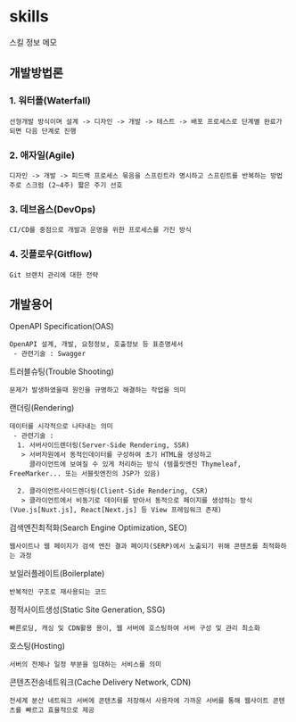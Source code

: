 # skills
스킬 정보 메모

## 개발방법론
### 1. 워터폴(Waterfall)
```
선형개발 방식이며 설계 -> 디자인 -> 개발 -> 테스트 -> 배포 프로세스로 단계별 완료가 되면 다음 단계로 진행
```
### 2. 애자일(Agile)
```
디자인 -> 개발 -> 피드백 프로세스 묶음을 스프린트라 명시하고 스프린트를 반복하는 방법 주로 스크럼 (2~4주) 짧은 주기 선호
```
### 3. 데브옵스(DevOps)
```
CI/CD를 중점으로 개발과 운영을 위한 프로세스를 가진 방식
```

### 4. 깃플로우(Gitflow)
```
Git 브랜치 관리에 대한 전략
```

## 개발용어
OpenAPI Specification(OAS)
```
OpenAPI 설계, 개발, 요청정보, 호출정보 등 표준명세서
 - 관련기술 : Swagger
```

트러블슈팅(Trouble Shooting)
```
문제가 발생하였을때 원인을 규명하고 해결하는 작업을 의미
```

랜더링(Rendering)
```
데이터를 시각적으로 나타내는 의미
 - 관련기술 :
  1. 서버사이드렌더링(Server-Side Rendering, SSR)
   > 서버자원에서 동적인데이터를 구성하여 초기 HTML을 생성하고
     클라이언트에 보여질 수 있게 처리하는 방식 (템플릿엔진 Thymeleaf, FreeMarker... 또는 서블릿엔진의 JSP가 있음)

  2. 클라이언트사이드렌더링(Client-Side Rendering, CSR)
   > 클라이언트에서 비동기로 데이터를 받아서 동적으로 페이지를 생성하는 방식 (Vue.js[Nuxt.js], React[Next.js] 등 View 프레임워크 존재)
```

검색엔진최적화(Search Engine Optimization, SEO)
```
웹사이트나 웹 페이지가 검색 엔진 결과 페이지(SERP)에서 노출되기 위해 콘텐츠를 최적화하는 과정
```

보일러플레이트(Boilerplate)
```
반복적인 구조로 재사용되는 코드
```

정적사이트생성(Static Site Generation, SSG)
```
빠른로딩, 캐싱 및 CDN활용 용이, 웹 서버에 호스팅하여 서버 구성 및 관리 최소화
```

호스팅(Hosting)
```
서버의 전체나 일정 부분을 임대하는 서비스를 의미
```

콘텐츠전송네트워크(Cache Delivery Network, CDN)
```
전세계 분산 네트워크 서버에 콘텐츠를 저장해서 사용자에 가까운 서버를 통해 웹사이트 콘텐츠를 빠르고 효율적으로 제공
```

